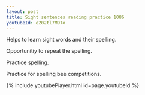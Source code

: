 ```yaml
---
layout: post
title: Sight sentences reading practice 1086
youtubeId: e202tl7M9To
---
```

 
 
Helps to learn sight words and their spelling.

Opportunitiy to repeat the spelling. 

Practice spelling. 
 
Practice for spelling bee competitions. 
 
{% include youtubePlayer.html id=page.youtubeId %}
 
 
